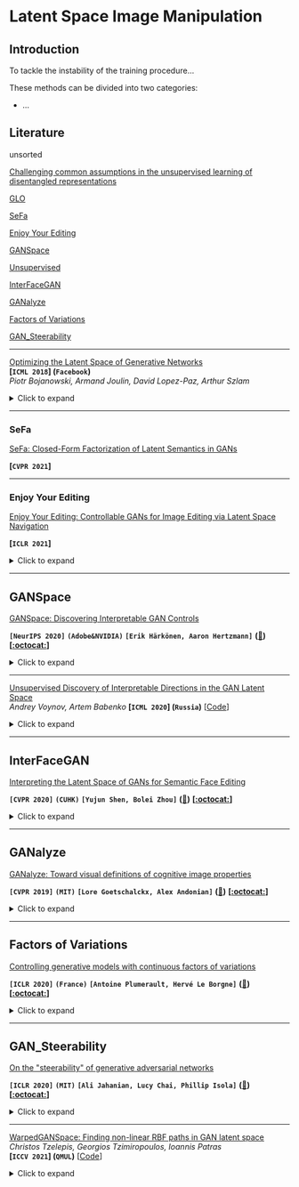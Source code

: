 # Latent Space Image Manipulation



## Introduction

To tackle the instability of the training procedure...



These methods can be divided into two categories:

- ...



## Literature

unsorted

[Challenging common assumptions in the unsupervised learning of disentangled representations](https://arxiv.org/abs/1811.12359)



 



[GLO](#GLO)

[SeFa](#SeFa)

[Enjoy Your Editing](#Enjoy-Your-Editing)

[GANSpace](#GANSpace)

[Unsupervised](#Unsupervised) 

[InterFaceGAN](#InterFaceGAN)

[GANalyze](#GANalyze)

[Factors of Variations](#Factors-of-Variations)

[GAN_Steerability](#GAN_Steerability)







---

<span id="GLO"></span>
[Optimizing the Latent Space of Generative Networks](https://arxiv.org/pdf/1707.05776.pdf)  
**[`ICML 2018`] (`Facebook`)**  
*Piotr Bojanowski, Armand Joulin, David Lopez-Paz, Arthur Szlam*

<details><summary>Click to expand</summary>

> **Summary**

> **Details**

compare the $\ell_2$ loss and the Laplacian pyramid Lap_1 loss, finally use a weighted combination of them.
$$
\operatorname{Lap}_{1}\left(x, x^{\prime}\right)=\sum_{j} 2^{2 j}\left|L^{j}(x)-L^{j}\left(x^{\prime}\right)\right|_{1}
$$
where $L^j(x)$ is the $j$-th level of the Laplacian pyramid representation of $x$. -[ref](Diffusion distance for histogram comparison)



</details>

---

### SeFa

[SeFa: Closed-Form Factorization of Latent Semantics in GANs]()

**[`CVPR 2021`]**



---

### Enjoy Your Editing

[Enjoy Your Editing: Controllable GANs for Image Editing via Latent Space Navigation](https://arxiv.org/pdf/2102.01187.pdf)

**[`ICLR 2021`]**

<details><summary>Click to expand</summary><p>



<div align=center><img width="800" src="https://raw.githubusercontent.com/yzy1996/Image-Hosting/master/20201122155212.png"/></div>

> **Problem Statement**

a latent vector $\boldsymbol{z} \in \mathbb{R}^m$ from a known distribution $\mathcal{Z}$

a (<u>pretrained</u>) fixed GAN model consisting of a generator **G** and a discriminator **D**

to discover $N$ attributes or semantically meaningful latent-space direction (transformation matrix) $\boldsymbol{T} = \{\boldsymbol{d}_1, \dots,\boldsymbol{d}_N\}$, where $\boldsymbol{d}_i \in \mathbb{R}^m$

an assigned step size $\boldsymbol{\varepsilon}=\left\{\varepsilon_{1}, \ldots, \varepsilon_{N}\right\}$, where $\boldsymbol{\varepsilon}$ is drawn from a uniform distribution $[-1, 1]^N$

a (<u>pretrained</u>) regressor **R** predict image attributes values $\boldsymbol{\alpha}=\left\{\alpha_{1}, \ldots, \alpha_{N}\right\}$, where $\boldsymbol{\alpha} \in [0, 1]$ and a constraint $0 \le\boldsymbol{\alpha} + \boldsymbol{\varepsilon} \le 1$

> **Objective function**

$$
\min _{\boldsymbol{T}} \mathcal{L}=\lambda_{1} \mathcal{L}_{\mathrm{reg}}+\lambda_{2} \mathcal{L}_{\mathrm{disc}}+\lambda_{3} \mathcal{L}_{\mathrm{content}}
$$

where $\mathcal{L}_{\mathrm{reg}}$ assesses transformations performance, $\mathcal{L}_{\mathrm{disc}}$ assesses new generated images quality by discriminator **D**, and $\mathcal{L}_{\mathrm{content}}$ (perceptual loss) estimate the distance between two images (maintain the image identity)

> **Unique**

- multi-label simultaneous
- local transformation, different direction $d_i$ with different latent vector $z_i$

> **Implementation details**

- Datasets: 1) face - [FFHQ](), [CelebA](), [CelebA-HQ](); 2) natural scene - [Transient Attribute Database](), [MIT Places2]()

</p></details>

---

## GANSpace

[GANSpace: Discovering Interpretable GAN Controls](https://arxiv.org/abs/2004.02546)

**`[NeurIPS 2020]`**	**`(Adobe&NVIDIA)`**	**`[Erik Härkönen, Aaron Hertzmann]`**	**([:memo:]())**	**[[:octocat:](https://github.com/harskish/ganspace)]**

<details><summary>Click to expand</summary><p>


<div align=center><img width="700" src="https://raw.githubusercontent.com/yzy1996/Image-Hosting/master/20201121154059.png" /></div>

> **Keywords**

performs PCA on deep features at the early layers of the **generator** and finds directions in the latent space that best map to those deep PCA vectors, arriving at a set of nonorthogonal
directions in the latent space.

> **Goal**

find useful directions in $z$ space

> **Pipeline**

sample $N$ random vector $z_{1:N}$, then compute the corresponding $w_i = M(z_i)$ value

compute PCA of these $w_{1:N}$ values, then get a basis $V$ for $W$

given a new image defined by $w$, edit it by varying PCA coordinates $x$
$$
w^{\prime} = w + Vx
$$

</p></details>

---



<span id="Unsupervised"></span>
[Unsupervised Discovery of Interpretable Directions in the GAN Latent Space](https://arxiv.org/pdf/2002.03754.pdf)  
*Andrey Voynov, Artem Babenko*
**[`ICML 2020`] (`Russia`)**  [[Code](https://github.com/anvoynov/GANLatentDiscovery)]

<details><summary>Click to expand</summary><p>



![A9Rlu0i5j_139dt6w_ea4](https://raw.githubusercontent.com/yzy1996/Image-Hosting/master/20201101155344.png)


Features: **unsupervised, background removal**

> **Framework**

via jointly learning **a set of directions** and a **model** to distinguish the corresponding image transformations



based on InfoGAN



有一个解耦开的矩阵 $A \in \mathbb{R}^{d \times K}$

一个网络R，用来判断是哪个解耦出来的分量

Self-supervised learning

$$
\min _{A, R} \underset{z, k, \varepsilon}{\mathbb{E}} L(A, R)=\min _{A, R} \underset{z, k, \varepsilon}{\mathbb{E}}\left[L_{c l}(k, \widehat{k})+\lambda L_r(\varepsilon, \widehat{\varepsilon})\right]
$$


</p></details>

---

## InterFaceGAN

[Interpreting the Latent Space of GANs for Semantic Face Editing](https://arxiv.org/abs/1907.10786)

**`[CVPR 2020]`**	**`(CUHK)`**	**`[Yujun Shen, Bolei Zhou]`**	**([:memo:]())**	**[[:octocat:](https://github.com/genforce/interfacegan)]**

<details><summary>Click to expand</summary><p>



<div align=center><img width="300" src="https://raw.githubusercontent.com/yzy1996/Image-Hosting/master/20201119220419.png"/></div>

> **Assumption**

For any binary semantic (e.g., male v.s. female), there exists a **hyperplane** in the latent space serving as the **separation boundary**. Semantic remains the same when the latent code walks within the same side of the hyperplane yet turns into the opposite when across the boundary.

> **Formulation**

$$
\mathrm{d}(\mathbf{n}, \mathbf{z})=\mathbf{n}^{T} \mathbf{z}
$$

$$
f(g(\mathbf{z}))=\lambda \mathrm{d}(\mathbf{n}, \mathbf{z})
$$

$G$: use the Generator of [PGGAN]() and [StyleGAN]() which are pretrained on [CelebA-HQ]()

> **Framework**

latent code z -> image x -> label

latent code z -> label

then train five independent linear SVMs on pose, smile, age, gender, eyeglasses

finally find n and edit the latent code z with $z_{edit} = z + \alpha n$

</p></details>

---

## GANalyze

[GANalyze: Toward visual definitions of cognitive image properties](https://arxiv.org/abs/1906.10112)

**`[CVPR 2019]`**	**`(MIT)`**	**`[Lore Goetschalckx, Alex Andonian]`**	**([:memo:]())**	**[[:octocat:](https://github.com/LoreGoetschalckx/GANalyze)]**

<details><summary>Click to expand</summary><p>



<div align=center><img width="1000" src="https://raw.githubusercontent.com/yzy1996/Image-Hosting/master/20201119164859.png"/></div>

> **Formulation**

$$
\operatorname{argmin}_{\theta} \mathcal{L}(\theta)=\mathbb{E}_{\mathbf{z}, \mathbf{y}, \alpha}\left[\left(A\left(G\left(T_{\theta}(\mathbf{z}, \alpha), \mathbf{y}\right)\right)-(A(G(\mathbf{z}, \mathbf{y}))+\alpha)\right)^{2}\right]
$$

$$
T_{\theta}(\mathbf{z}, \alpha)=\mathbf{z}+\alpha \theta
$$

$G$: use the Generator of [BigGAN]() which is pretrained on ImageNet

$A$: use a CNN of [MemNet]() to assesses an image property of memorability

$T$: moves the input $\mathbf{z}$ along a certain direction $\theta$ 

learn to increase (or decrease) the memorability with a certain amount $\alpha$



</p></details>

---

## Factors of Variations

[Controlling generative models with continuous factors of variations](https://arxiv.org/abs/2001.10238)

**`[ICLR 2020]`**	**`(France)`**	**`[Antoine Plumerault, Hervé Le Borgne]`**	**([:memo:]())**	**[[:octocat:](https://github.com/AntoinePlumerault/Controlling-generative-models-with-continuous-factors-of-variations)]**

<details><summary>Click to expand</summary><p>



>**Framework**

for an original generation: $I = G(z_0)$

want a transformation: $I \rightarrow \mathcal{T}_{t}(I)$ (e.g. $\mathcal{T}$ is a rotation, then $t$ is the angle)

approximate $z_T$ by $G(z_T) \approx \mathcal{T}_{t}(I)$ -> [invert the generator]()

then estimate the direction encoding the factor of variation described by $\mathcal{T}$ with the difference between $z_0$ and $z_T$ 

**given $\mathcal{T}$ to get $z_T$** 

> **Difficulty**

- reconstruction error
  $$
  \hat{z}=\underset{z \in \mathcal{Z}}{\arg \min } \mathcal{L}(I, G(\boldsymbol{z}))
  $$
  choose the error of the MSE on images in the frequency domain

- recursive estimation of the trajectory

  decomposing the transformation

> **Dataset**

[dSprites]() and [ILSVRC]()

> **GAN model**

[BigGAN](): two vector input (a latent vector **z** and a one-hot vector **c** to generate conditional categories)



</p></details>

---

## GAN_Steerability

[On the "steerability" of generative adversarial networks](https://arxiv.org/abs/1907.07171)

**`[ICLR 2020]`**	**`(MIT)`**	**`[Ali Jahanian, Lucy Chai, Phillip Isola]`**	**([:memo:]())**	**[[:octocat:](https://ali-design.github.io/gan_steerability/)]**

<details><summary>Click to expand</summary><p>



<div align=center><img width="800" src="https://raw.githubusercontent.com/yzy1996/Image-Hosting/master/20201121120437.png"/></div>

> **Formulation**

$$
w^{*}=\underset{w}{\arg \min } \mathbb{E}_{z, \alpha}[\mathcal{L}(G(z+\alpha w), \operatorname{edit}(G(z), \alpha))]
$$

objective $\mathcal{L}$ could be [$L2$ loss]() or [LPIPS perceptual image similarity metric]()



> **Pipeline**

GAN model: BigGAN and StyleGAN




</p></details>

---

<span id="WarpedGANSpace"></span>
[WarpedGANSpace: Finding non-linear RBF paths in GAN latent space](https://arxiv.org/pdf/2109.13357.pdf)  
*Christos Tzelepis, Georgios Tzimiropoulos, Ioannis Patras*  
**[`ICCV 2021`] (`QMUL`)** [[Code](https://github.com/chi0tzp/WarpedGANSpace)]

<details><summary>Click to expand</summary><p>


<div align=center><img width="800" src="https://raw.githubusercontent.com/yzy1996/Image-Hosting/master/20211014111653.png"/></div>

> :dart:**Summary**

They learn non-linear warpings on the latent space. Each warping is parameterized by a set of RBF-based latent space warping functions.

Based on [Paper](Unsupervised Discovery of Interpretable Directions in the GAN Latent Space)

Lead to steeper, more disentangled and interpretable changes.



trained in an unsupervised manner and provide more complex generative factors.

> **:pushpin:Details**

They have K warping functions, the gradients of which define the directions of the paths at each latent code. This gradients is non-linear.



---

<span id="LowRankGAN"></span>
[Low-Rank Subspaces in GANs](https://arxiv.org/pdf/2106.04488.pdf)  
**[`NeurIPS 2021`] (`HKUST, Alibaba, USTC`)**  
*Jiapeng Zhu, Ruili Feng, Yujun Shen, Deli Zhao, Zhengjun Zha, Jingren Zhou, Qifeng Chen*


<div align=center><img width="700" src="https://raw.githubusercontent.com/yzy1996/Image-Hosting/master/20210911170730.png"/></div>

|      Name       |                 Symbol                  |
| :-------------: | :-------------------------------------: |
| the real image  | $\boldsymbol{x} \in \mathbb{R}^{d_{x}}$ |
| the latent code |  $\boldsymbol{z} \in \mathbb{R}^{d_z}$  |
|  the Generator  |               $G(\cdot)$                |



The Jacobian matrix $\boldsymbol{J}_z$ of the $G$ with respect to $\boldsymbol{z}$ is defined as $\left(\boldsymbol{J}_{z}\right)_{j, k}=\frac{\partial G(\boldsymbol{z})_{j}}{\partial z_{k}}$

$$
\boldsymbol{x} = G(\boldsymbol{z})
\\
\boldsymbol{x}^{edit} = G(\boldsymbol{z} + \alpha \boldsymbol{n})
\\
G(\boldsymbol{z} + \alpha \boldsymbol{n}) = G(\boldsymbol{z}) + \alpha \boldsymbol{J}_z \boldsymbol{n} + o(\alpha)
$$
the perturbation on the attribute direction only has effect on a specific region.



the low rank is $r_a$, the rest attribute vectors $d_z - r_a$





attribute matrix on region $\boldsymbol{A} = [\boldsymbol{a}_1, \boldsymbol{a}_2, \dots, \boldsymbol{a}_{d_z}]$, has $r_a$ attribute vectors can change the region, the rest $d_z - r_a$ attribute vectors has no effect on region A.

attribute matrix on region $\boldsymbol{B} = [\boldsymbol{b}_1, \boldsymbol{b}_2, \dots, \boldsymbol{b}_{d_z}]$, has $r_b$ attribute vectors can change the region, the rest $d_z - r_b$ attribute vectors has no effect on region B.



They project the specific attribute vector $v_i$ of region A into a space where the perturbation on the attribute direction has no effect on region B yet has an influence on region.



The null space 
